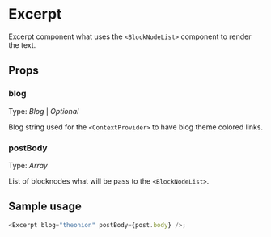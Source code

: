 # Excerpt

Excerpt component what uses the `<BlockNodeList>` component to render the text.

<!-- STORY -->

## Props

### blog

Type: _Blog_
| _Optional_

Blog string used for the `<ContextProvider>` to have blog theme colored links.

### postBody

Type: _Array<BlockNode>_

List of blocknodes what will be pass to the `<BlockNodeList>`.

## Sample usage

```javascript
<Excerpt blog="theonion" postBody={post.body} />;
```